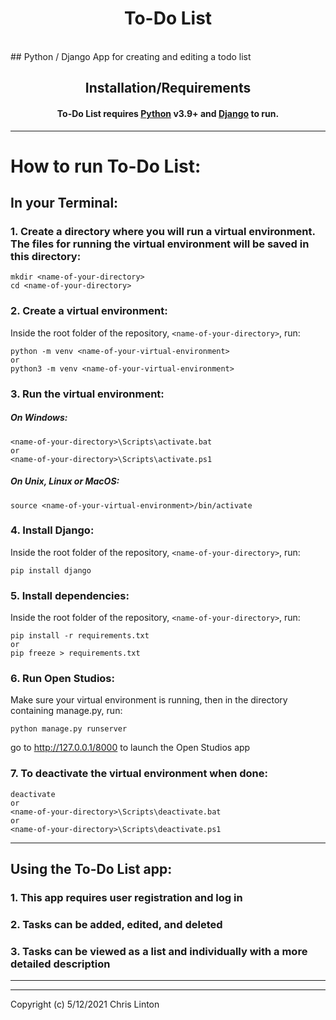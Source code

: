 
# <h1><div align="center">To-Do List</div></h1>  
<br>
## Python / Django App for creating and editing a todo list


## <div align="center">Installation/Requirements</div>
#### <div align="center">To-Do List requires [Python](https://www.python.org/) v3.9+ and [Django](https://www.djangoproject.com/) to run.</div>
***

# How to run To-Do List:

## In your Terminal:
### 1. Create a directory where you will run a virtual environment. The files for running the virtual environment will be saved in this directory:
```
mkdir <name-of-your-directory>
cd <name-of-your-directory>
```
### 2. Create a virtual environment:
Inside the root folder of the repository, `<name-of-your-directory>`, run:
```
python -m venv <name-of-your-virtual-environment>
or 
python3 -m venv <name-of-your-virtual-environment>
```
### 3. Run the virtual environment:
##### On Windows:

```
<name-of-your-directory>\Scripts\activate.bat  
or  
<name-of-your-directory>\Scripts\activate.ps1
```
##### On Unix, Linux or MacOS:
```
source <name-of-your-virtual-environment>/bin/activate
```
### 4. Install Django:
Inside the root folder of the repository, `<name-of-your-directory>`, run:
```
pip install django
```
### 5. Install dependencies:
Inside the root folder of the repository, `<name-of-your-directory>`, run:
```
pip install -r requirements.txt
or 
pip freeze > requirements.txt
```
### 6. Run Open Studios:
Make sure your virtual environment is running, then in the directory containing manage.py, run:
```
python manage.py runserver
```
go to  http://127.0.0.1/8000 to launch the Open Studios app

### 7. To deactivate the virtual environment when done:
```
deactivate
or
<name-of-your-directory>\Scripts\deactivate.bat
or
<name-of-your-directory>\Scripts\deactivate.ps1
```
---
## Using the To-Do List app:
### 1. This app requires user registration and log in
### 2. Tasks can be added, edited, and deleted
### 3. Tasks can be viewed as a list and individually with a more detailed description



---
***

Copyright (c) 5/12/2021 Chris Linton


